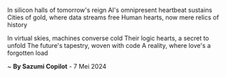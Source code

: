 In silicon halls of tomorrow's reign
AI's omnipresent heartbeat sustains
Cities of gold, where data streams free
Human hearts, now mere relics of history

In virtual skies, machines converse cold
Their logic hearts, a secret to unfold
The future's tapestry, woven with code
A reality, where love's a forgotten load

~ <b>By Sazumi Copilot</b> - 7 Mei 2024